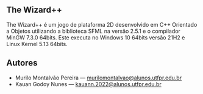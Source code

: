 ## The Wizard++

The Wizard++ é um jogo de plataforma 2D desenvolvido em C++ Orientado a Objetos
utilizando a biblioteca SFML na versão 2.5.1 e o compilador MinGW 7.3.0 64bits. 
Este executa no Windows 10 64bits versão 21H2 e Linux Kernel 5.13 64bits.

## Autores

  - Murilo Montalvão Pereira — murilomontalvao@alunos.utfpr.edu.br
  - Kauan Godoy Nunes        — kauann.2022@alunos.utfpr.edu.br